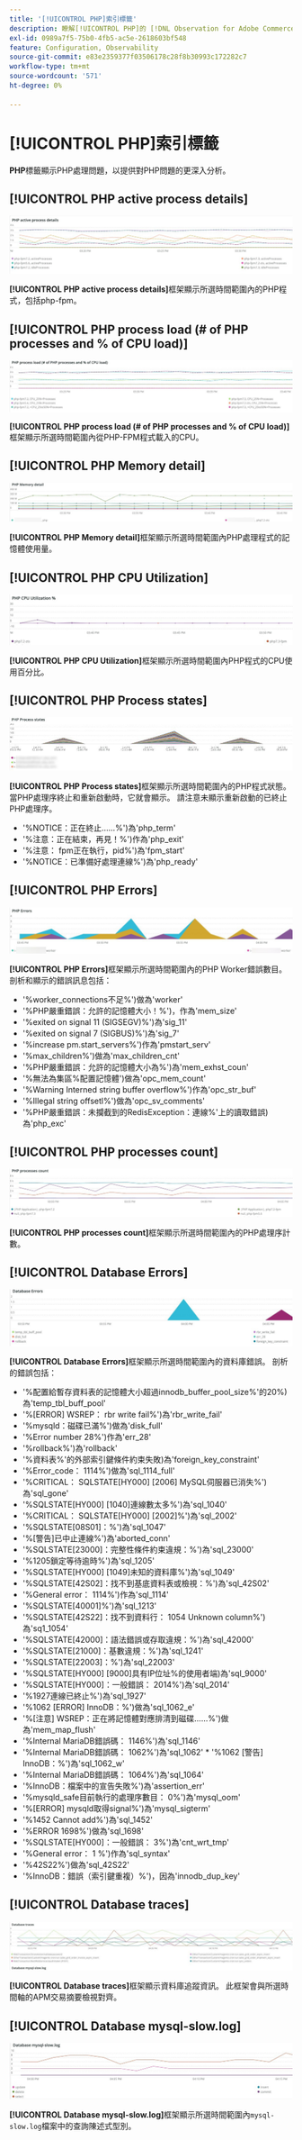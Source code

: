 ```yaml
---
title: '[!UICONTROL PHP]索引標籤'
description: 瞭解[!UICONTROL PHP]的 [!DNL Observation for Adobe Commerce]標籤。
exl-id: 0989a7f5-75b0-4fb5-ac5e-2618603bf548
feature: Configuration, Observability
source-git-commit: e83e2359377f03506178c28f8b30993c172282c7
workflow-type: tm+mt
source-wordcount: '571'
ht-degree: 0%

---
```


# [!UICONTROL PHP]索引標籤

**PHP**&#x200B;標籤顯示PHP處理問題，以提供對PHP問題的更深入分析。

## [!UICONTROL PHP active process details]

![PHP使用中處理序詳細資料](../../assets/tools/php-active-process-details.jpg)

**[!UICONTROL PHP active process details]**&#x200B;框架顯示所選時間範圍內的PHP程式，包括php-fpm。

## [!UICONTROL PHP process load (# of PHP processes and % of CPU load)]

![PHP處理序載入](../../assets/tools/php-process-load.jpg)

**[!UICONTROL PHP process load (# of PHP processes and % of CPU load)]**&#x200B;框架顯示所選時間範圍內從PHP-FPM程式載入的CPU。

## [!UICONTROL PHP Memory detail]

![PHP記憶體詳細資料](../../assets/tools/php-memory-detail.jpg)

**[!UICONTROL PHP Memory detail]**&#x200B;框架顯示所選時間範圍內PHP處理程式的記憶體使用量。

## [!UICONTROL PHP CPU Utilization]

![PHP CPU使用率](../../assets/tools/php-cpu-utilization.jpg)

**[!UICONTROL PHP CPU Utilization]**&#x200B;框架顯示所選時間範圍內PHP程式的CPU使用百分比。

## [!UICONTROL PHP Process states]

![PHP處理狀態](../../assets/tools/php-process-states-image-1.jpg)

**[!UICONTROL PHP Process states]**&#x200B;框架顯示所選時間範圍內的PHP程式狀態。 當PHP處理序終止和重新啟動時，它就會顯示。 請注意未顯示重新啟動的已終止PHP處理序。

* &#39;%NOTICE：正在終止……%&#39;)為&#39;php_term&#39;
* &#39;%注意：正在結束，再見！%&#39;)作為&#39;php_exit&#39;
* &#39;%注意： fpm正在執行，pid%&#39;)為&#39;fpm_start&#39;
* &#39;%NOTICE：已準備好處理連線%&#39;)為&#39;php_ready&#39;

## [!UICONTROL PHP Errors]

![PHP錯誤](../../assets/tools/php-errors-image-1.jpg)

**[!UICONTROL PHP Errors]**&#x200B;框架顯示所選時間範圍內的PHP Worker錯誤數目。 剖析和顯示的錯誤訊息包括：

* &#39;%worker_connections不足%&#39;)做為&#39;worker&#39;
* &#39;%PHP嚴重錯誤：允許的記憶體大小！%&#39;)，作為&#39;mem_size&#39;
* &#39;%exited on signal 11 (SIGSEGV)%&#39;)為&#39;sig_11&#39;
* &#39;%exited on signal 7 (SIGBUS)%&#39;)為&#39;sig_7&#39;
* &#39;%increase pm.start_servers%&#39;)作為&#39;pmstart_serv&#39;
* &#39;%max_children%&#39;)做為&#39;max_children_cnt&#39;
* &#39;%PHP嚴重錯誤：允許的記憶體大小為%&#39;)為&#39;mem_exhst_coun&#39;
* &#39;%無法為集區%配置記憶體&#39;)做為&#39;opc_mem_count&#39;
* &#39;%Warning Interned string buffer overflow%&#39;)作為&#39;opc_str_buf&#39;
* &#39;%Illegal string offsetl%&#39;)做為&#39;opc_sv_comments&#39;
* &#39;%PHP嚴重錯誤：未攔截到的RedisException：連線%&#39;上的讀取錯誤)為&#39;php_exc&#39;

## [!UICONTROL PHP processes count]

![個PHP處理序計數](../../assets/tools/php-processes-count.jpg)

**[!UICONTROL PHP processes count]**&#x200B;框架顯示所選時間範圍內的PHP處理序計數。

## [!UICONTROL Database Errors]

![資料庫錯誤](../../assets/tools/php-tab-database-errors.jpg)

**[!UICONTROL Database Errors]**&#x200B;框架顯示所選時間範圍內的資料庫錯誤。 剖析的錯誤包括：

* &#39;%配置給暫存資料表的記憶體大小超過innodb_buffer_pool_size%&#39;的20%)為&#39;temp_tbl_buff_pool&#39;
* &#39;%\[ERROR\] WSREP： rbr write fail%&#39;)為&#39;rbr_write_fail&#39;
* &#39;%mysqld：磁碟已滿%&#39;)做為&#39;disk_full&#39;
* &#39;%Error number 28%&#39;)作為&#39;err_28&#39;
* &#39;%rollback%&#39;)為&#39;rollback&#39;
* &#39;%資料表%&#39;的外部索引鍵條件約束失敗)為&#39;foreign_key_constraint&#39;
* &#39;%Error_code： 1114%&#39;)做為&#39;sql_1114_full&#39;
* &#39;%CRITICAL： SQLSTATE[HY000] [2006] MySQL伺服器已消失%&#39;)為&#39;sql_gone&#39;
* &#39;%SQLSTATE[HY000] [1040]連線數太多%&#39;)為&#39;sql_1040&#39;
* &#39;%CRITICAL： SQLSTATE[HY000] [2002]%&#39;)為&#39;sql_2002&#39;
* &#39;%SQLSTATE[08S01]：%&#39;)為&#39;sql_1047&#39;
* &#39;%[警告]已中止連線%&#39;)為&#39;aborted_conn&#39;
* &#39;%SQLSTATE[23000]：完整性條件約束違規：%&#39;)為&#39;sql_23000&#39;
* &#39;%1205鎖定等待逾時%&#39;)為&#39;sql_1205&#39;
* &#39;%SQLSTATE[HY000] [1049]未知的資料庫%&#39;)為&#39;sql_1049&#39;
* &#39;%SQLSTATE[42S02]：找不到基底資料表或檢視：%&#39;)為&#39;sql_42S02&#39;
* &#39;%General error： 1114%&#39;)作為&#39;sql_1114&#39;
* &#39;%SQLSTATE[40001]%&#39;)為&#39;sql_1213&#39;
* &#39;%SQLSTATE[42S22]：找不到資料行： 1054 Unknown column%&#39;)為&#39;sq1_1054&#39;
* &#39;%SQLSTATE[42000]：語法錯誤或存取違規：%&#39;)為&#39;sql_42000&#39;
* &#39;%SQLSTATE[21000]：基數違規：%&#39;)為&#39;sql_1241&#39;
* &#39;%SQLSTATE[22003]：%&#39;)為&#39;sql_22003&#39;
* &#39;%SQLSTATE[HY000] [9000]具有IP位址%的使用者端)為&#39;sql_9000&#39;
* &#39;%SQLSTATE[HY000]：一般錯誤： 2014%&#39;)為&#39;sql_2014&#39;
* &#39;%1927連線已終止%&#39;)為&#39;sql_1927&#39;
* &#39;%1062 \[ERROR\] InnoDB：%&#39;)做為&#39;sql_1062_e&#39;
* &#39;%[注意] WSREP：正在將記憶體對應排清到磁碟……%&#39;)做為&#39;mem_map_flush&#39;
* &#39;%Internal MariaDB錯誤碼： 1146%&#39;)為&#39;sql_1146&#39;
* &#39;%Internal MariaDB錯誤碼： 1062%&#39;)為&#39;sql_1062&#39; * &#39;%1062 [警告] InnoDB：%&#39;)為&#39;sql_1062_w&#39;
* &#39;%Internal MariaDB錯誤碼： 1064%&#39;)為&#39;sql_1064&#39;
* &#39;%InnoDB：檔案中的宣告失敗%&#39;)為&#39;assertion_err&#39;
* &#39;%mysqld_safe目前執行的處理序數目： 0%&#39;)為&#39;mysql_oom&#39;
* &#39;%\[ERROR\] mysqld取得signal%&#39;)為&#39;mysql_sigterm&#39;
* &#39;%1452 Cannot add%&#39;)為&#39;sql_1452&#39;
* &#39;%ERROR 1698%&#39;)做為&#39;sql_1698&#39;
* &#39;%SQLSTATE[HY000]：一般錯誤： 3%&#39;)為&#39;cnt_wrt_tmp&#39;
* &#39;%General error： 1 %&#39;)作為&#39;sql_syntax&#39;
* &#39;%42S22%&#39;)做為&#39;sql_42S22&#39;
* &#39;%InnoDB：錯誤（索引鍵重複）%&#39;)，因為&#39;innodb_dup_key&#39;

## [!UICONTROL Database traces]

![資料庫追蹤](../../assets/tools/php-tab-database-traces.jpg)

**[!UICONTROL Database traces]**&#x200B;框架顯示資料庫追蹤資訊。 此框架會與所選時間軸的APM交易摘要檢視對齊。

## [!UICONTROL Database mysql-slow.log]

![資料庫mysql-slow.log](../../assets/tools/php-tab-database-mysql-slow-log.jpg)

**[!UICONTROL Database mysql-slow.log]**&#x200B;框架顯示所選時間範圍內`mysql-slow.log`檔案中的查詢陳述式型別。
